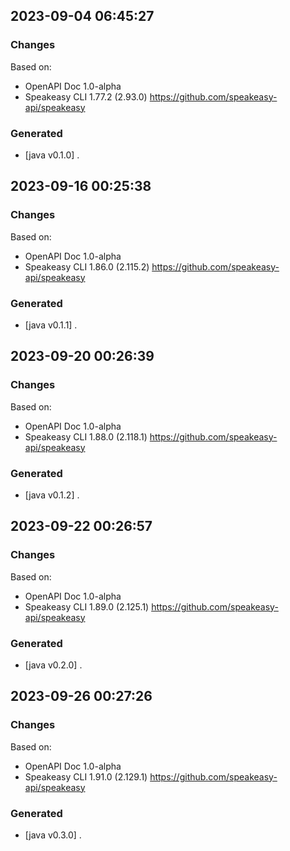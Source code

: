 

## 2023-09-04 06:45:27
### Changes
Based on:
- OpenAPI Doc 1.0-alpha 
- Speakeasy CLI 1.77.2 (2.93.0) https://github.com/speakeasy-api/speakeasy
### Generated
- [java v0.1.0] .

## 2023-09-16 00:25:38
### Changes
Based on:
- OpenAPI Doc 1.0-alpha 
- Speakeasy CLI 1.86.0 (2.115.2) https://github.com/speakeasy-api/speakeasy
### Generated
- [java v0.1.1] .

## 2023-09-20 00:26:39
### Changes
Based on:
- OpenAPI Doc 1.0-alpha 
- Speakeasy CLI 1.88.0 (2.118.1) https://github.com/speakeasy-api/speakeasy
### Generated
- [java v0.1.2] .

## 2023-09-22 00:26:57
### Changes
Based on:
- OpenAPI Doc 1.0-alpha 
- Speakeasy CLI 1.89.0 (2.125.1) https://github.com/speakeasy-api/speakeasy
### Generated
- [java v0.2.0] .

## 2023-09-26 00:27:26
### Changes
Based on:
- OpenAPI Doc 1.0-alpha 
- Speakeasy CLI 1.91.0 (2.129.1) https://github.com/speakeasy-api/speakeasy
### Generated
- [java v0.3.0] .